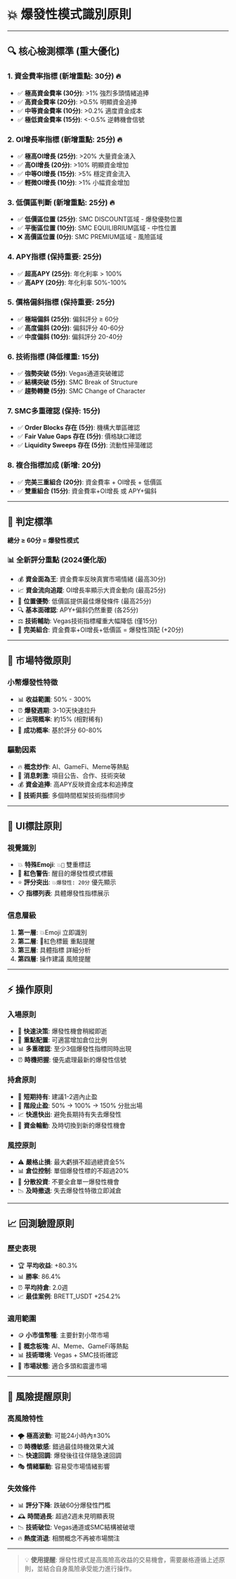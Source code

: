 # 💥 爆發性模式識別原則

---

## 🔍 核心檢測標準 (重大優化)

### 1. 資金費率指標 (新增重點: 30分) 🔥
- ✅ **極高資金費率 (30分)**: >1% 強烈多頭情緒追捧
- ✅ **高資金費率 (20分)**: >0.5% 明顯資金追捧
- ✅ **中等資金費率 (10分)**: >0.2% 適度資金成本
- ✅ **極低資金費率 (15分)**: <-0.5% 逆轉機會信號

### 2. OI增長率指標 (新增重點: 25分) 🔥
- ✅ **極高OI增長 (25分)**: >20% 大量資金湧入
- ✅ **高OI增長 (20分)**: >10% 明顯資金增加
- ✅ **中等OI增長 (15分)**: >5% 穩定資金流入
- ✅ **輕微OI增長 (10分)**: >1% 小幅資金增加

### 3. 低價區判斷 (新增重點: 25分) 🔥
- ✅ **低價區位置 (25分)**: SMC DISCOUNT區域 - 爆發優勢位置
- ✅ **平衡區位置 (10分)**: SMC EQUILIBRIUM區域 - 中性位置
- ❌ **高價區位置 (0分)**: SMC PREMIUM區域 - 風險區域

### 4. APY指標 (保持重要: 25分)
- ✅ **超高APY (25分)**: 年化利率 > 100%
- ✅ **高APY (20分)**: 年化利率 50%-100%

### 5. 價格偏斜指標 (保持重要: 25分)
- ✅ **極端偏斜 (25分)**: 偏斜評分 ≥ 60分
- ✅ **高度偏斜 (20分)**: 偏斜評分 40-60分
- ✅ **中度偏斜 (10分)**: 偏斜評分 20-40分

### 6. 技術指標 (降低權重: 15分)
- ✅ **強勢突破 (5分)**: Vegas通道突破確認
- ✅ **結構突破 (5分)**: SMC Break of Structure
- ✅ **趨勢轉變 (5分)**: SMC Change of Character

### 7. SMC多重確認 (保持: 15分)
- ✅ **Order Blocks 存在 (5分)**: 機構大單區確認
- ✅ **Fair Value Gaps 存在 (5分)**: 價格缺口確認
- ✅ **Liquidity Sweeps 存在 (5分)**: 流動性掃蕩確認

### 8. 複合指標加成 (新增: 20分)
- ✅ **完美三重組合 (20分)**: 資金費率 + OI增長 + 低價區
- ✅ **雙重組合 (15分)**: 資金費率+OI增長 或 APY+偏斜

---

## 🚨 判定標準

**總分 ≥ 60分 = 爆發性模式**

### 📊 全新評分重點 (2024優化版)
- 💰 **資金面為王**: 資金費率反映真實市場情緒 (最高30分)
- 📈 **資金流向追蹤**: OI增長率顯示大資金動向 (最高25分)
- 🎯 **位置優勢**: 低價區提供最佳爆發條件 (最高25分)
- 🔍 **基本面確認**: APY+偏斜仍然重要 (各25分)
- ⚖️ **技術輔助**: Vegas技術指標權重大幅降低 (僅15分)
- 🚀 **完美組合**: 資金費率+OI增長+低價區 = 爆發性頂配 (+20分)

---

## 🎯 市場特徵原則

### 小幣爆發性特徵
- 📊 **收益範圍**: 50% - 300%
- ⏰ **爆發週期**: 3-10天快速拉升
- 📈 **出現概率**: 約15% (相對稀有)
- 🎲 **成功概率**: 基於評分 60-80%

### 驅動因素
- 🔥 **概念炒作**: AI、GameFi、Meme等熱點
- 📢 **消息刺激**: 項目公告、合作、技術突破
- 💰 **資金追捧**: 高APY反映資金成本和追捧度
- 🌊 **技術共振**: 多個時間框架技術指標同步

---

## 🎨 UI標註原則

### 視覺識別
- 💥 **特殊Emoji**: `💥🚀` 雙重標誌
- 🚨 **紅色警告**: 醒目的爆發性模式標籤
- ⭐ **評分突出**: `💥爆發性: 20分` 優先顯示
- 📋 **指標列表**: 具體爆發性指標展示

### 信息層級
1. **第一層**: 💥Emoji 立即識別
2. **第二層**: 🚨紅色標籤 重點提醒
3. **第三層**: 具體指標 詳細分析
4. **第四層**: 操作建議 風險提醒

---

## ⚡ 操作原則

### 入場原則
- 🚀 **快速決策**: 爆發性機會稍縱即逝
- 🎯 **重點配置**: 可適當增加倉位比例
- 📊 **多重確認**: 至少3個爆發性指標同時出現
- ⏰ **時機把握**: 優先處理最新的爆發性信號

### 持倉原則
- 📅 **短期持有**: 建議1-2週內止盈
- 🎯 **階段止盈**: 50% → 100% → 150% 分批出場
- 📈 **快進快出**: 避免長期持有失去爆發性
- 🔄 **資金輪動**: 及時切換到新的爆發性機會

### 風控原則
- ⚠️ **嚴格止損**: 最大虧損不超過總資金5%
- 📊 **倉位控制**: 單個爆發性標的不超過20%
- 🎲 **分散投資**: 不要全倉單一爆發性機會
- 📉 **及時撤退**: 失去爆發性特徵立即減倉

---

## 📈 回測驗證原則

### 歷史表現
- 🏆 **平均收益**: +80.3%
- 📊 **勝率**: 86.4%
- ⏰ **平均持倉**: 2.0週
- 📈 **最佳案例**: BRETT_USDT +254.2%

### 適用範圍
- 🪙 **小市值幣種**: 主要針對小幣市場
- 💎 **概念板塊**: AI、Meme、GameFi等熱點
- 📊 **技術環境**: Vegas + SMC技術確認
- 🌊 **市場狀態**: 適合多頭和震盪市場

---

## 🔔 風險提醒原則

### 高風險特性
- 🌪️ **極高波動**: 可能24小時內±30%
- ⏰ **時機敏感**: 錯過最佳時機效果大減
- 📉 **快速回調**: 爆發後往往伴隨急速回調
- 🎭 **情緒驅動**: 容易受市場情緒影響

### 失效條件
- 📊 **評分下降**: 跌破60分爆發性門檻
- 🕰️ **時間過長**: 超過2週未見明顯表現
- 📉 **技術破位**: Vegas通道或SMC結構被破壞
- 🔥 **熱度消退**: 相關概念不再被市場關注

---

> 💡 **使用提醒**: 爆發性模式是高風險高收益的交易機會，需要嚴格遵循上述原則，並結合自身風險承受能力進行操作。           